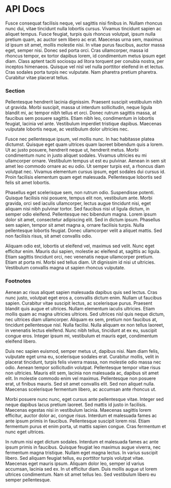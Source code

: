 # API Docs

Fusce consequat facilisis neque, vel sagittis nisi finibus in. Nullam rhoncus nunc dui, vitae tincidunt nulla lobortis cursus. Vivamus tincidunt sapien ac aliquet tempus. Fusce feugiat, turpis quis rhoncus volutpat, ipsum nulla pretium quam, ac auctor sem libero ac erat. Maecenas urna sem, maximus id ipsum sit amet, mollis molestie nisi. In vitae purus faucibus, auctor massa eget, semper nisi. Donec sed porta orci. Cras ullamcorper, massa id rhoncus tempor, ex tortor dapibus lorem, id condimentum metus ipsum eget diam. Class aptent taciti sociosqu ad litora torquent per conubia nostra, per inceptos himenaeos. Quisque vel nisl vel nulla porttitor eleifend in et lectus. Cras sodales porta turpis nec vulputate. Nam pharetra pretium pharetra. Curabitur vitae placerat tellus.

### Section
Pellentesque hendrerit lacinia dignissim. Praesent suscipit vestibulum nibh ut gravida. Morbi suscipit, massa ut interdum sollicitudin, neque ligula blandit mi, ac tempor nibh tellus et orci. Donec rutrum sagittis massa, at faucibus sem posuere sagittis. Etiam nibh leo, condimentum in lobortis feugiat, lacinia vel ante. Vestibulum imperdiet tristique dapibus. Maecenas vulputate lobortis neque, ac vestibulum dolor ultricies nec.

Fusce nec pellentesque ipsum, vel mollis nunc. In hac habitasse platea dictumst. Quisque eget quam ultrices quam laoreet bibendum quis a lorem. Ut ac justo posuere, hendrerit neque ut, hendrerit metus. Morbi condimentum nunc in justo aliquet sodales. Vivamus ultricies eu mi ullamcorper ornare. Vestibulum tempus ut est eu pulvinar. Aenean in sem sit amet leo commodo ornare ac eu odio. Ut semper turpis est, a rhoncus diam volutpat nec. Vivamus elementum cursus ipsum, eget sodales dui cursus id. Proin facilisis elementum quam eget malesuada. Pellentesque lobortis sed felis sit amet lobortis.

Phasellus eget scelerisque sem, non rutrum odio. Suspendisse potenti. Quisque facilisis nisi posuere, tempus elit non, vestibulum ante. Morbi gravida, orci sed iaculis ullamcorper, lectus augue tincidunt nisi, eget aliquam nisi nibh pulvinar tortor. Sed faucibus nisi ut ligula dictum, in semper odio eleifend. Pellentesque nec bibendum magna. Lorem ipsum dolor sit amet, consectetur adipiscing elit. Sed in dictum ipsum. Phasellus sem sapien, tempor sit amet magna a, ornare facilisis turpis. Nulla pellentesque lobortis feugiat. Donec ullamcorper velit a aliquet mattis. Sed non facilisis risus, sit amet convallis odio.

Aliquam odio est, lobortis ut eleifend vel, maximus sed velit. Nunc eget efficitur enim. Mauris dui sapien, molestie ac eleifend at, sagittis ac ligula. Etiam sagittis tincidunt orci, nec venenatis neque ullamcorper pretium. Etiam at porta mi. Morbi sed tellus diam. Ut dignissim id nisi ut ultricies. Vestibulum convallis magna ut sapien rhoncus vulputate.

### Footnotes
Aenean ac risus aliquet sapien malesuada dapibus quis sed lectus. Cras nunc justo, volutpat eget eros a, convallis dictum enim. Nullam ut faucibus sapien. Curabitur vitae suscipit lectus, ac scelerisque purus. Praesent blandit quis augue et ultrices. Nullam elementum iaculis ultricies. Etiam mollis quam ac magna ultricies ultrices. Sed ultrices nisl quis neque dictum, nec ultrices diam ullamcorper. Aliquam ex sem, pretium non faucibus at, tincidunt pellentesque nisl. Nulla facilisi. Nulla aliquam ex non tellus laoreet, in venenatis lectus eleifend. Nunc nibh tellus, tincidunt at ex eu, suscipit congue eros. Integer ipsum mi, vestibulum et mauris eget, condimentum eleifend libero.

Duis nec sapien euismod, semper metus ut, dapibus nisi. Nam diam felis, vulputate eget urna eu, scelerisque sodales erat. Curabitur mollis, velit in placerat tincidunt, turpis felis viverra massa, non molestie odio massa nec odio. Aenean tempor sollicitudin volutpat. Pellentesque tempor vitae risus non ultricies. Mauris elit sem, lacinia non malesuada ac, dapibus sit amet elit. In molestie commodo enim vel maximus. Pellentesque non posuere erat, ut finibus mauris. Sed sit amet convallis elit. Sed non aliquet nulla. Maecenas scelerisque fermentum libero, ac accumsan ante rhoncus ut.

Morbi posuere nunc nunc, eget cursus ante pellentesque vitae. Integer sed neque dapibus lacus pretium laoreet. Sed mattis id justo in facilisis. Maecenas egestas nisi in vestibulum lacinia. Maecenas sagittis lorem efficitur, auctor dolor ac, congue risus. Interdum et malesuada fames ac ante ipsum primis in faucibus. Pellentesque suscipit lorem nisi. Etiam fermentum purus et enim porta, ut mattis sapien congue. Cras fermentum et nunc eget ultrices.

In rutrum nisi eget dictum sodales. Interdum et malesuada fames ac ante ipsum primis in faucibus. Quisque feugiat leo maximus augue viverra, nec fermentum magna tristique. Nullam eget magna lectus. In varius suscipit libero. Sed aliquam feugiat tellus, eu porttitor turpis volutpat vitae. Maecenas eget mauris ipsum. Aliquam dolor leo, semper id varius accumsan, lacinia sed ex. In ut efficitur diam. Duis mollis augue ut lorem ultrices condimentum. Nam sit amet tellus leo. Sed vestibulum libero eu semper pellentesque.